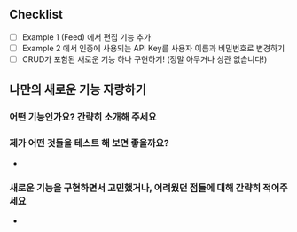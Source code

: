 ## Checklist

- [ ] Example 1 (Feed) 에서 편집 기능 추가
- [ ] Example 2 에서 인증에 사용되는 API Key를 사용자 이름과 비밀번호로 변경하기
- [ ] CRUD가 포함된 새로운 기능 하나 구현하기! (정말 아무거나 상관 없습니다!)

## 나만의 새로운 기능 자랑하기

### 어떤 기능인가요? 간략히 소개해 주세요

### 제가 어떤 것들을 테스트 해 보면 좋을까요?

- 

### 새로운 기능을 구현하면서 고민했거나, 어려웠던 점들에 대해 간략히 적어주세요

- 